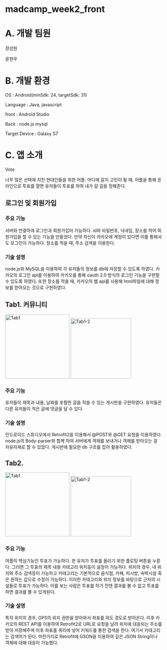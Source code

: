 # madcamp_week2_front

# A. 개발 팀원

정성원

윤현우


# B. 개발 환경

OS : Android(minSdk: 24, targetSdk: 31)


Language : Java, javascript

front : Android Studio

Back : node.js mysql

Target Device : Galaxy S7


# C. 앱 소개

Vote

너무 많은 선택에 지친 현대인들을 위한 어플.
어디에 갈지 고민이 될 때, 어플을 통해 온라인으로 투표를 열면 유저들이 투표를 하여 내가 갈 길을 정해준다.

## 로그인 및 회원가입


### 주요 기능
서버와 연결하여 로그인과 회원가입이 가능하다.
id와 비밀번호, 닉네임, 장소를 적어 회원가입을 할 수 있는 기능을 만들었다.
만약 자신이 카카오에 계정이 있다면 이를 통해서도 로그인이 가능하다.
장소를 적을 때, 주소 검색을 이용한다.

### 기술 설명

node.js와 MySQL을 이용하여 각 유저들의 정보를 db에 저장할 수 있도록 하였다.
카카오의 로그인 api를 이용하여 카카오를 통해 oauth 2.0 방식의 로그인 기능을 구현할 수 있도록 하였다.
또한 장소를 적을 때, 카카오의 웹 api를 사용해 html파일에 대해 정보를 받아오는 것으로 구현하였다.


## Tab1. 커뮤니티

<img width="206" alt="Tab1" src="https://github.com/akmj4869/App/assets/57134776/3be3c543-c348-4707-a282-ab18ac2ef275">
<img width="194" alt="Tab1-2" src="https://github.com/akmj4869/App/assets/57134776/c16891fb-704f-4c38-88d5-60dacb863a78">


### 주요 기능
유저들이 제목과 내용, 날짜를 포함한 글을 적을 수 있는 게시판을 구현하였다.
유저들은 다른 유저들이 적은 글에 댓글을 달 수 있다.

### 기술 설명
안드로이드 스튜디오에서 Retrofit2을 이용해서 @POST와 @GET 요청을 이용하였다. 
node.js의 Body-parser와 함께 하여 서버에게 객체를 보내거나 객체를 받아오는 걸 자유자재로 할 수 있었다.
게시판에 필요한 db 구조를 잡아 활용하였다.

## Tab2. 

<img width="206" alt="Tab1" src="https://github.com/akmj4869/App/assets/57134776/3be3c543-c348-4707-a282-ab18ac2ef275">
<img width="194" alt="Tab1-2" src="https://github.com/akmj4869/App/assets/57134776/c16891fb-704f-4c38-88d5-60dacb863a78">


### 주요 기능
어플의 핵심기능인 투표가 가능하다. 한 유저가 투표를 올리기 위한 플로팅 버튼을 누룬다.
그러면 그 투표의 제목 내용 카테고리 위치등이 설정이 가능하다.
위치의 경우, 내 위치와 주소 검색등이 가능하고
카테고리는 기본적으로 음식점, 카페, 피시방, 숙박시설 혹은 원하는 값으로 수정이 가능하다.
이러한 카테고리와 위치 정보를 바탕으로 근처의 시설들로 투표가 가능하다.
이를 보는 사람은 투표를 하기 전엔 결과를 볼 수 없고 투표를 하면 결과를 볼 수 있게된다.



### 기술 설명
특히 위치의 경우, GPS의 위치 권한을 받아와서 좌표를 위도 경도로 받아온다.
이후 카카오의 REST API를 이용하여 Retrofit2로 URL로 요청을 날려 위치에 대응되는 주소를 받아 저장해주며
이후 좌표를 쿼리에 넣어 키워드를 통한 검색을 한다. 여기서 카테고리는 검색어가 된다.
마찬가지로 Retrofit에 GSON을 이용하여 깊은 JSON String이나 객체에 대해 대응이 가능했다.



